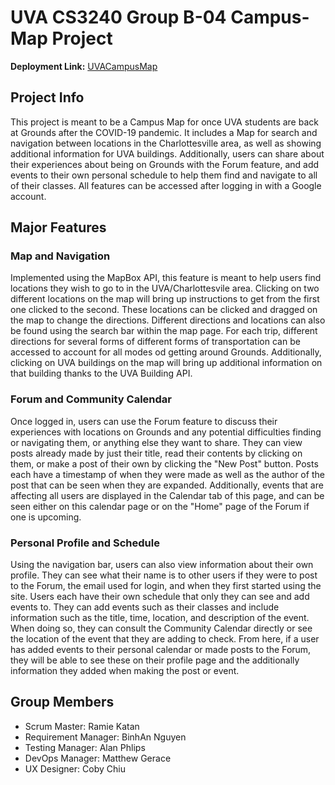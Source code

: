 # UVA CS3240 Group B-04 Campus-Map Project

__Deployment Link:__ [UVACampusMap](https://uvacampusmap.herokuapp.com/)

## Project Info
This project is meant to be a Campus Map for once UVA students are back at Grounds after the COVID-19 pandemic. It includes a Map for search and navigation between locations in the Charlottesville area, as well as showing additional information for UVA buildings. Additionally, users can share about their experiences about being on Grounds with the Forum feature, and add events to their own personal schedule to help them find and navigate to all of their classes. All features can be accessed after logging in with a Google account.

## Major Features
### Map and Navigation
Implemented using the MapBox API, this feature is meant to help users find locations they wish to go to in the UVA/Charlottesvile area. Clicking on two different locations on the map will bring up instructions to get from the first one clicked to the second. These locations can be clicked and dragged on the map to change the directions. Different directions and locations can also be found using the search bar within the map page. For each trip, different directions for several forms of different forms of transportation can be accessed to account for all modes od getting around Grounds. Additionally, clicking on UVA buildings on the map will bring up additional information on that building thanks to the UVA Building API.

### Forum and Community Calendar
Once logged in, users can use the Forum feature to discuss their experiences with locations on Grounds and any potential difficulties finding or navigating them, or anything else they want to share. They can view posts already made by just their title, read their contents by clicking on them, or make a post of their own by clicking the "New Post" button. Posts each have a timestamp of when they were made as well as the author of the post that can be seen when they are expanded. Additionally, events that are affecting all users are displayed in the Calendar tab of this page, and can be seen either on this calendar page or on the "Home" page of the Forum if one is upcoming. 

### Personal Profile and Schedule
Using the navigation bar, users can also view information about their own profile. They can see what their name is to other users if they were to post to the Forum, the email used for login, and when they first started using the site. Users each have their own schedule that only they can see and add events to. They can add events such as their classes and include information such as the title, time, location, and description of the event. When doing so, they can consult the Community Calendar directly or see the location of the event that they are adding to check. From here, if a user has added events to their personal calendar or made posts to the Forum, they will be able to see these on their profile page and the additionally information they added when making the post or event.

## Group Members
* Scrum Master: Ramie Katan
* Requirement Manager: BinhAn Nguyen
* Testing Manager: Alan Phlips
* DevOps Manager: Matthew Gerace
* UX Designer: Coby Chiu
